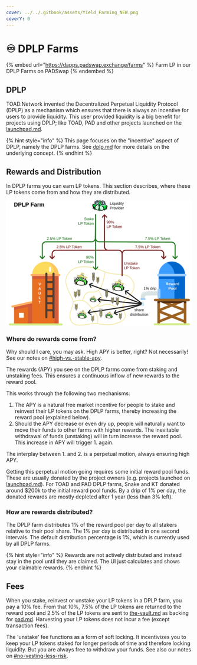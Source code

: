 ```yaml
---
cover: ../../.gitbook/assets/Yield_Farming_NEW.png
coverY: 0
---
```


# ♾ DPLP Farms

{% embed url="https://dapps.padswap.exchange/farms" %}
Farm LP in our DPLP Farms on PADSwap
{% endembed %}

## DPLP

TOAD.Network invented the Decentralized Perpetual Liquidity Protocol (DPLP) as a mechanism which ensures that there is always an incentive for users to provide liquidity. This user provided liquidity is a big benefit for projects using DPLP; like TOAD, PAD and other projects launched on the [launchpad.md](../launchpad.md "mention").

{% hint style="info" %}
This page focuses on the "incentive" aspect of DPLP, namely the DPLP farms. See [dplp.md](../../concepts/dplp.md "mention") for more details on the underlying concept.
{% endhint %}

## Rewards and Distribution

In DPLP farms you can earn LP tokens. This section describes, where these LP tokens come from and how they are distributed.

![Stake, unstake and reward distribution in DPLP farms](../../.gitbook/assets/dplp-farm.svg)

### Where do rewards come from?

Why should I care, you may ask. High APY is better, right? Not necessarily! See our notes on [#high-vs.-stable-apy](./#high-vs.-stable-apy "mention").

The rewards (APY) you see on the DPLP farms come from staking and unstaking fees. This ensures a continuous inflow of new rewards to the reward pool.

This works through the following two mechanisms:

1. The APY is a natural free market incentive for people to stake and reinvest their LP tokens on the DPLP farms, thereby increasing the reward pool (explained below).
2. Should the APY decrease or even dry up, people will naturally want to move their funds to other farms with higher rewards. The inevitable withdrawal of funds (unstaking) will in turn increase the reward pool. This increase in APY will trigger 1. again.

The interplay between 1. and 2. is a perpetual motion, always ensuring high APY.

Getting this perpetual motion going requires some initial reward pool funds. These are usually donated by the project owners (e.g. projects launched on [launchpad.md](../launchpad.md "mention")). For TOAD and PAD DPLP farms, Snake and KT donated around $200k to the initial reward pool funds. By a drip of 1% per day, the donated rewards are mostly depleted after 1 year (less than 3% left).

### How are rewards distributed?

The DPLP farm distributes 1% of the reward pool per day to all stakers relative to their pool share. The 1% per day is distributed in one second intervals. The default distribution percentage is 1%, which is currently used by all DPLP farms.

{% hint style="info" %}
Rewards are not actively distributed and instead stay in the pool until they are claimed. The UI just calculates and shows your claimable rewards.
{% endhint %}

## Fees

When you stake, reinvest or unstake your LP tokens in a DPLP farm, you pay a 10% fee. From that 10%, 7.5% of the LP tokens are returned to the reward pool and 2.5% of the LP tokens are sent to [the-vault.md](../../concepts/the-vault.md "mention") as backing for [pad.md](../../tokens/pad.md "mention"). Harvesting your LP tokens does not incur a fee (except transaction fees).

The 'unstake' fee functions as a form of soft locking. It incentivizes you to keep your LP tokens staked for longer periods of time and therefore locking liquidity. But you are always free to withdraw your funds. See also our notes on [#no-vesting-less-risk](./#no-vesting-less-risk "mention").
